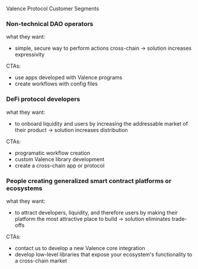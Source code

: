 Valence Protocol Customer Segments

### Non-technical DAO operators

what they want:
- simple, secure way to perform actions cross-chain -> solution increases expressivity

CTAs:
- use apps developed with Valence programs
- create workflows with config files

### DeFi protocol developers

what they want:
- to onboard liquidity and users by increasing the addressable market of their product -> solution increases distribution

CTAs:
- programatic workflow creation
- custom Valence library development
- create a cross-chain app or protocol


### People creating generalized smart contract platforms or ecosystems

what they want:
- to attract developers, liquidity, and therefore users by making their platform the most attractive place to build -> solution eliminates trade-offs

CTAs:
- contact us to develop a new Valence core integration
- develop low-level libraries that expose your ecosystem's functionality to a cross-chain market